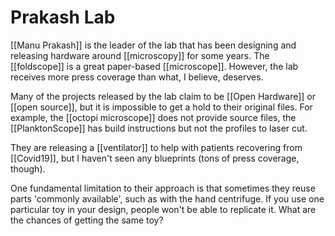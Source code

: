 # Prakash Lab

[[Manu Prakash]] is the leader of the lab that has been designing and releasing hardware around [[microscopy]] for some years. The [[foldscope]] is a great paper-based [[microscope]]. However, the lab receives more press coverage than what, I believe, deserves. 

Many of the projects released by the lab claim to be [[Open Hardware]] or [[open source]], but it is impossible to get a hold to their original files. For example, the [[octopi microscope]] does not provide source files, the [[PlanktonScope]] has build instructions but not the profiles to laser cut. 

They are releasing a [[ventilator]] to help with patients recovering from [[Covid19]], but I haven't seen any blueprints (tons of press coverage, though). 

One fundamental limitation to their approach is that sometimes they reuse parts 'commonly available', such as with the hand centrifuge. If you use one particular toy in your design, people won't be able to replicate it. What are the chances of getting the same toy?